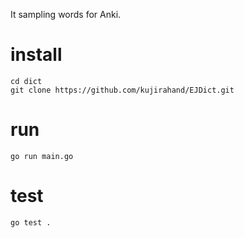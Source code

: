 It sampling words for Anki.

# install
```
cd dict
git clone https://github.com/kujirahand/EJDict.git
```

# run
```
go run main.go
```

# test
```
go test .
```

